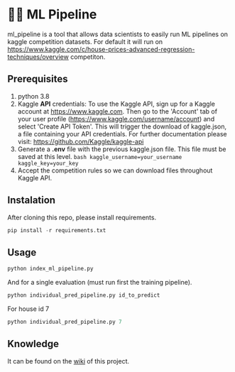 # 🧑‍🔬 ML Pipeline

ml_pipeline is a tool that allows data scientists to easily run ML pipelines on kaggle competition datasets. 
For default it will run on https://www.kaggle.com/c/house-prices-advanced-regression-techniques/overview competiton.


## Prerequisites 
1. python 3.8
2. Kaggle **API** credentials: To use the Kaggle API, sign up for a Kaggle account at https://www.kaggle.com. Then go to the 'Account' tab of your user profile (https://www.kaggle.com/username/account) and select 'Create API Token'. This will trigger the download of kaggle.json, a file containing your API credentials. 
  For further documentation please visit: https://github.com/Kaggle/kaggle-api
3. Generate a **.env** file with the previous kaggle.json file. This file must be saved at this level.
        ```bash
        kaggle_username=your_username
        kaggle_key=your_key   
        ```
4. Accept the competition rules so we can download files throughout Kaggle API.



## Instalation
After cloning this repo, please install requirements.
```python
pip install -r requirements.txt
```


## Usage
```python
python index_ml_pipeline.py
```

And for a single evaluation (must run first the training pipeline).
```python
python individual_pred_pipeline.py id_to_predict
```
For house id 7
```python
python individual_pred_pipeline.py 7
```


## Knowledge
It can be found on the [wiki](https://github.com/csernac0/ml_pipeline/wiki) of this project.
